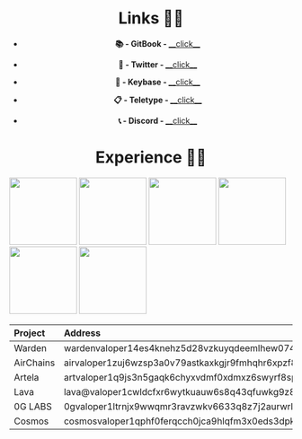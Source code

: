 <h1 align=center>Links 👨‍💻</h1>

<ul align=center>
  <li>
    <p><strong>📚 - GitBook - </strong><a href="https://rigor.gitbook.io/rigor/">__click__</a></p>
  </li>
  <li>
    <p><strong>💬 - Twitter - </strong><a href="https://x.com/TheBlackzim">__click__</a></p>
  </li>
  <li>
    <p><strong>🔑 - Keybase - </strong><a href="https://keybase.io/r_igor">__click__</a></p>
  </li>
  <li>
    <p><strong>📋 - Teletype - </strong><a href="https://teletype.in/@rigor">__click__</a></p>
  </li>
  <li>
    <p><strong>📞 - Discord - </strong><a href="https://discord.com/users/960302081984565258">__click__</a></p>
  </li>
</ul>

<h1 align=center>Experience 👨‍🦳</h1>

<img src="https://github.com/user-attachments/assets/10156a2a-50bf-4e0d-b3ca-7272464cf071" width=120>
<img src="https://github.com/user-attachments/assets/1b1041cf-c357-4381-94e2-a41b186c7322" width=120>
<img src="https://github.com/user-attachments/assets/036837fd-39ed-48a3-b325-85a0a8519bf4" width=120>
<img src="https://github.com/user-attachments/assets/b890e229-cb81-4430-8abf-3789818f893e" width=120>
<img src="https://github.com/user-attachments/assets/916b4e53-f571-4488-a770-e5fd294a8a20" width=120>
<img src="https://github.com/user-attachments/assets/f3d3e47f-b5b7-4d5c-8cbe-d451f126d943" width=120>

|Project|Address|
|:------|:------|
|Warden|wardenvaloper14es4knehz5d28vzkuyqdeemlhew0748g9grt4s|
|AirChains|airvaloper1zuj6wzsp3a0v79astkaxkgjr9fmhqhr6xpzf8n|
|Artela|artvaloper1q9js3n5gaqk6chyxvdmf0xdmxz6swyrf8sp9es|
|Lava|lava@valoper1cwldcfxr6wytkuauw6s8q43qfuwkg9z83mxk5r|
|0G LABS|0gvaloper1ltrnjx9wwqmr3ravzwkv6633q8z7j2aurwrlpd|
|Cosmos|cosmosvaloper1qphf0ferqcch0jca9hlqfm3x0eds3dpkcvpafp|
